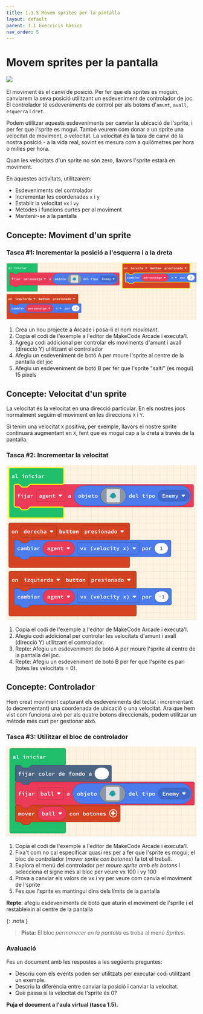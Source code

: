 ```yaml
---
title: 1.1.5 Movem sprites per la pantalla
layout: default
parent: 1.1 Exercicis bàsics
nav_order: 5
---
```


# Movem sprites per la pantalla

![](https://pxt.azureedge.net/blob/ce2f9c79bec2926d4226964c2a67344046e3030e/static/courses/csintro1/motion/sprite-motion-event.gif)

El moviment és el canvi de posició. Per fer que els sprites es moguin, canviarem la seva posició utilitzant un esdeveniment de controlador de joc. El controlador té esdeveniments de control per als botons d'`amunt`, `avall`, `esquerra` i `dret`.

Podem utilitzar aquests esdeveniments per canviar la ubicació de l'sprite, i per fer que l'sprite es mogui. També veurem com donar a un sprite una velocitat de moviment, o velocitat. La velocitat és la taxa de canvi de la nostra posició - a la vida real, sovint es mesura com a quilòmetres per hora o milles per hora.

Quan les velocitats d'un sprite no són zero, llavors l'sprite estarà en moviment.

En aquestes activitats, utilitzarem:

- Esdeveniments del controlador
- Incrementar les coordenades `x` i `y`
- Establir la velocitat `vx` i `vy`
- Métodes i funcions curtes per al moviment
- Mantenir-se a la pantalla

## Concepte: Moviment d'un sprite

### Tasca #1: Incrementar la posició a l'esquerra i a la dreta

![alt text](../../images/controlador_basic.png)

1. Crea un nou projecte a Arcade i posa-li el nom _moviment_.
2. Copia el codi de l'exemple a l'editor de MakeCode Arcade i executa'l.
3. Agrega codi addicional per controlar els moviments d'amunt i avall (direcció Y) utilitzant el controlador
4. Afegiu un esdeveniment de botó A per moure l'sprite al centre de la pantalla del joc
5. Afegiu un esdeveniment de botó B per fer que l'sprite "salti" (es mogui) 15 píxels

## Concepte: Velocitat d'un sprite

La velocitat és la velocitat en una direcció particular. En els nostres jocs normalment seguim el moviment en les direccions `X` i `Y`.

Si tenim una velocitat `X` positiva, per exemple, llavors el nostre sprite continuarà augmentant en `X`, fent que es mogui cap a la dreta a través de la pantalla.

### Tasca #2: Incrementar la velocitat

![alt text](../../images/controlador_velocitat.png)

1. Copia el codi de l'exemple a l'editor de MakeCode Arcade i executa'l.
2. Afegiu codi addicional per controlar les velocitats d'amunt i avall (direcció Y) utilitzant el controlador.
3. Repte: Afegiu un esdeveniment de botó A per moure l'sprite al centre de la pantalla del joc.
4. Repte: Afegiu un esdeveniment de botó B per fer que l'sprite es pari (totes les velocitats = 0).

## Concepte: Controlador

Hem creat moviment capturant els esdeveniments del teclat i incrementant (o decrementant) una coordenada de ubicació o una velocitat. Ara que hem vist com funciona això per als quatre botons direccionals, podem utilitzar un mètode més curt per gestionar això.

### Tasca #3: Utilitzar el bloc de controlador

![alt text](../../images/controlador_bloc.png)

1. Copia el codi de l'exemple a l'editor de MakeCode Arcade i executa'l.
2. Fixa't com no cal especificar quasi res per a fer que l'sprite es mogui; el bloc de controlador (_mover sprite con botones_) fa tot el treball. 
3. Explora el menú del controlador per _moure sprite amb els botons_ i selecciona el signe més al bloc per veure vx 100 i vy 100   
4. Prova a canviar els valors de vx i vy per veure com canvia el moviment de l'sprite
5. Fes que l'sprite es mantingui dins dels límits de la pantalla

**Repte**: afegiu esdeveniments de botó que aturin el moviment de l'sprite i el restableixin al centre de la pantalla

{: .nota }
> **Pista:**
> El bloc _permanecer en la pantalla_ es troba al menú _Sprites_.


### Avaluació

Fes un document amb les respostes a les següents preguntes:

- Descriu com els events poden ser utilitzats per executar codi utilitzant un exemple.
- Descriu la diferència entre canviar la posició i canviar la velocitat.
- Què passa si la velocitat de l'sprite és 0?

**Puja el document a l'aula virtual (tasca 1.5).**